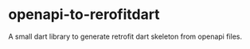# openapi-to-rerofitdart
A small dart library to generate retrofit dart skeleton from openapi files.
